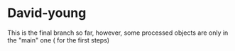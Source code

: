 # David-young

This is the final branch so far, however, some processed objects are only in the "main" one ( for the first steps)